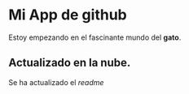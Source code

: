 # Mi App de github

Estoy empezando en el fascinante mundo del **gato**.
## Actualizado en la nube.

Se ha actualizado el *readme*
